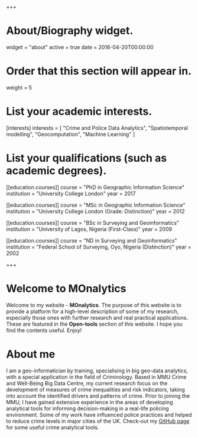 +++
# About/Biography widget.
widget = "about"
active = true
date = 2016-04-20T00:00:00

# Order that this section will appear in.
weight = 5

# List your academic interests.
[interests]
  interests = [
    "Crime and Police Data Analytics",
    "Spatiotemporal modelling",
    "Geocomputation",
    "Machine Learning"
  ]

# List your qualifications (such as academic degrees).
[[education.courses]]
  course = "PhD in Geographic Information Science"
  institution = "University College London"
  year = 2017

[[education.courses]]
  course = "MSc in Geographic Information Science"
  institution = "University College London (Grade: Distinction)"
  year = 2012

[[education.courses]]
  course = "BSc in Surveying and Geoinformatics"
  institution = "University of Lagos, Nigeria (First-Class)"
  year = 2009

[[education.courses]]
  course = "ND in Surveying and Geoinformatics"
  institution = "Federal School of Surveying, Oyo, Nigeria (Distinction)"
  year = 2002
 
+++

# Welcome to MOnalytics

Welcome to my website - **MOnalytics**. The purpose of this website is to provide a platform for a high-level description of some of my research, especially those ones with further research and real practical applications. These are featured in the **Open-tools** section of this website. I hope you find the contents useful. Enjoy!

# About me

I am a geo-informatician by training, specialising in big geo-data analytics, with a special application in the field of Criminology. Based in MMU Crime and Well-Being Big Data Centre, my current research focus on the development of measures of crime inequalities and risk indicators, taking into account the identified drivers and patterns of crime. Prior to joining the MMU, I have gained extensive experience in the areas of developing analytical tools for informing decision-making in a real-life policing environment. Some of my work have influenced police practices and helped to reduce crime levels in major cities of the UK. Check-out my [GitHub page](https://github.com/MAnalytics) for some useful crime analytical tools. 
